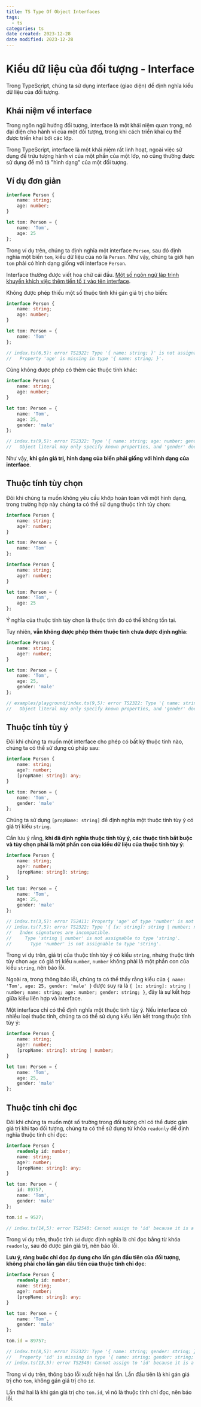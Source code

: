 ```yaml
---
title: TS Type Of Object Interfaces
tags:
  - ts
categories: ts
date created: 2023-12-28
date modified: 2023-12-28
---
```


# Kiểu dữ liệu của đối tượng - Interface

Trong TypeScript, chúng ta sử dụng interface (giao diện) để định nghĩa kiểu dữ liệu của đối tượng.

## Khái niệm về interface

Trong ngôn ngữ hướng đối tượng, interface là một khái niệm quan trọng, nó đại diện cho hành vi của một đối tượng, trong khi cách triển khai cụ thể được triển khai bởi các lớp.

Trong TypeScript, interface là một khái niệm rất linh hoạt, ngoài việc sử dụng để trừu tượng hành vi của một phần của một lớp, nó cũng thường được sử dụng để mô tả "hình dạng" của một đối tượng.

## Ví dụ đơn giản

```ts
interface Person {
    name: string;
    age: number;
}

let tom: Person = {
    name: 'Tom',
    age: 25
};
```

Trong ví dụ trên, chúng ta định nghĩa một interface `Person`, sau đó định nghĩa một biến `tom`, kiểu dữ liệu của nó là `Person`. Như vậy, chúng ta giới hạn `tom` phải có hình dạng giống với interface `Person`.

Interface thường được viết hoa chữ cái đầu. [Một số ngôn ngữ lập trình khuyến khích việc thêm tiền tố `I` vào tên interface](https://msdn.microsoft.com/en-us/library/8bc1fexb%28v=vs.71%29.aspx).

Không được phép thiếu một số thuộc tính khi gán giá trị cho biến:

```ts
interface Person {
    name: string;
    age: number;
}

let tom: Person = {
    name: 'Tom'
};

// index.ts(6,5): error TS2322: Type '{ name: string; }' is not assignable to type 'Person'.
//   Property 'age' is missing in type '{ name: string; }'.
```

Cũng không được phép có thêm các thuộc tính khác:

```ts
interface Person {
    name: string;
    age: number;
}

let tom: Person = {
    name: 'Tom',
    age: 25,
    gender: 'male'
};

// index.ts(9,5): error TS2322: Type '{ name: string; age: number; gender: string; }' is not assignable to type 'Person'.
//   Object literal may only specify known properties, and 'gender' does not exist in type 'Person'.
```

Như vậy, **khi gán giá trị, hình dạng của biến phải giống với hình dạng của interface**.

## Thuộc tính tùy chọn

Đôi khi chúng ta muốn không yêu cầu khớp hoàn toàn với một hình dạng, trong trường hợp này chúng ta có thể sử dụng thuộc tính tùy chọn:

```ts
interface Person {
    name: string;
    age?: number;
}

let tom: Person = {
    name: 'Tom'
};
```

```ts
interface Person {
    name: string;
    age?: number;
}

let tom: Person = {
    name: 'Tom',
    age: 25
};
```

Ý nghĩa của thuộc tính tùy chọn là thuộc tính đó có thể không tồn tại.

Tuy nhiên, **vẫn không được phép thêm thuộc tính chưa được định nghĩa**:

```ts
interface Person {
    name: string;
    age?: number;
}

let tom: Person = {
    name: 'Tom',
    age: 25,
    gender: 'male'
};

// examples/playground/index.ts(9,5): error TS2322: Type '{ name: string; age: number; gender: string; }' is not assignable to type 'Person'.
//   Object literal may only specify known properties, and 'gender' does not exist in type 'Person'.
```

## Thuộc tính tùy ý

Đôi khi chúng ta muốn một interface cho phép có bất kỳ thuộc tính nào, chúng ta có thể sử dụng cú pháp sau:

```ts
interface Person {
    name: string;
    age?: number;
    [propName: string]: any;
}

let tom: Person = {
    name: 'Tom',
    gender: 'male'
};
```

Chúng ta sử dụng `[propName: string]` để định nghĩa một thuộc tính tùy ý có giá trị kiểu `string`.

Cần lưu ý rằng, **khi đã định nghĩa thuộc tính tùy ý, các thuộc tính bắt buộc và tùy chọn phải là một phần con của kiểu dữ liệu của thuộc tính tùy ý**:

```ts
interface Person {
    name: string;
    age?: number;
    [propName: string]: string;
}

let tom: Person = {
    name: 'Tom',
    age: 25,
    gender: 'male'
};

// index.ts(3,5): error TS2411: Property 'age' of type 'number' is not assignable to string index type 'string'.
// index.ts(7,5): error TS2322: Type '{ [x: string]: string | number; name: string; age: number; gender: string; }' is not assignable to type 'Person'.
//   Index signatures are incompatible.
//     Type 'string | number' is not assignable to type 'string'.
//       Type 'number' is not assignable to type 'string'.
```

Trong ví dụ trên, giá trị của thuộc tính tùy ý có kiểu `string`, nhưng thuộc tính tùy chọn `age` có giá trị kiểu `number`, `number` không phải là một phần con của kiểu `string`, nên báo lỗi.

Ngoài ra, trong thông báo lỗi, chúng ta có thể thấy rằng kiểu của `{ name: 'Tom', age: 25, gender: 'male' }` được suy ra là `{ [x: string]: string | number; name: string; age: number; gender: string; }`, đây là sự kết hợp giữa kiểu liên hợp và interface.

Một interface chỉ có thể định nghĩa một thuộc tính tùy ý. Nếu interface có nhiều loại thuộc tính, chúng ta có thể sử dụng kiểu liên kết trong thuộc tính tùy ý:

```ts
interface Person {
    name: string;
    age?: number;
    [propName: string]: string | number;
}

let tom: Person = {
    name: 'Tom',
    age: 25,
    gender: 'male'
};
```

## Thuộc tính chỉ đọc

Đôi khi chúng ta muốn một số trường trong đối tượng chỉ có thể được gán giá trị khi tạo đối tượng, chúng ta có thể sử dụng từ khóa `readonly` để định nghĩa thuộc tính chỉ đọc:

```ts
interface Person {
    readonly id: number;
    name: string;
    age?: number;
    [propName: string]: any;
}

let tom: Person = {
    id: 89757,
    name: 'Tom',
    gender: 'male'
};

tom.id = 9527;

// index.ts(14,5): error TS2540: Cannot assign to 'id' because it is a constant or a read-only property.
```

Trong ví dụ trên, thuộc tính `id` được định nghĩa là chỉ đọc bằng từ khóa `readonly`, sau đó được gán giá trị, nên báo lỗi.

**Lưu ý, ràng buộc chỉ đọc áp dụng cho lần gán đầu tiên của đối tượng, không phải cho lần gán đầu tiên của thuộc tính chỉ đọc**:

```ts
interface Person {
    readonly id: number;
    name: string;
    age?: number;
    [propName: string]: any;
}

let tom: Person = {
    name: 'Tom',
    gender: 'male'
};

tom.id = 89757;

// index.ts(8,5): error TS2322: Type '{ name: string; gender: string; }' is not assignable to type 'Person'.
//   Property 'id' is missing in type '{ name: string; gender: string; }'.
// index.ts(13,5): error TS2540: Cannot assign to 'id' because it is a constant or a read-only property.
```

Trong ví dụ trên, thông báo lỗi xuất hiện hai lần. Lần đầu tiên là khi gán giá trị cho `tom`, không gán giá trị cho `id`.

Lần thứ hai là khi gán giá trị cho `tom.id`, vì nó là thuộc tính chỉ đọc, nên báo lỗi.
